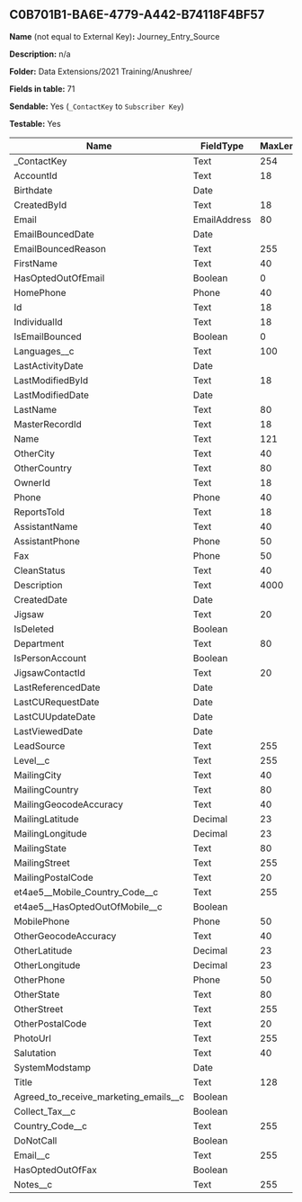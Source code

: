 ## C0B701B1-BA6E-4779-A442-B74118F4BF57

**Name** (not equal to External Key)**:** Journey_Entry_Source

**Description:** n/a

**Folder:** Data Extensions/2021 Training/Anushree/

**Fields in table:** 71

**Sendable:** Yes (`_ContactKey` to `Subscriber Key`)

**Testable:** Yes

| Name | FieldType | MaxLength | IsPrimaryKey | IsNullable | DefaultValue |
| --- | --- | --- | --- | --- | --- |
| _ContactKey | Text | 254 | - | - |  |
| AccountId | Text | 18 | - | + |  |
| Birthdate | Date |  | - | + |  |
| CreatedById | Text | 18 | - | + |  |
| Email | EmailAddress | 80 | - | + |  |
| EmailBouncedDate | Date |  | - | + |  |
| EmailBouncedReason | Text | 255 | - | + |  |
| FirstName | Text | 40 | - | + |  |
| HasOptedOutOfEmail | Boolean | 0 | - | + |  |
| HomePhone | Phone | 40 | - | + |  |
| Id | Text | 18 | + | - |  |
| IndividualId | Text | 18 | - | + |  |
| IsEmailBounced | Boolean | 0 | - | + |  |
| Languages__c | Text | 100 | - | + |  |
| LastActivityDate | Date |  | - | + |  |
| LastModifiedById | Text | 18 | - | + |  |
| LastModifiedDate | Date |  | - | + |  |
| LastName | Text | 80 | - | + |  |
| MasterRecordId | Text | 18 | - | + |  |
| Name | Text | 121 | - | + |  |
| OtherCity | Text | 40 | - | + |  |
| OtherCountry | Text | 80 | - | + |  |
| OwnerId | Text | 18 | - | + |  |
| Phone | Phone | 40 | - | + |  |
| ReportsToId | Text | 18 | - | + |  |
| AssistantName | Text | 40 | - | + |  |
| AssistantPhone | Phone | 50 | - | + |  |
| Fax | Phone | 50 | - | + |  |
| CleanStatus | Text | 40 | - | + |  |
| Description | Text | 4000 | - | + |  |
| CreatedDate | Date |  | - | + |  |
| Jigsaw | Text | 20 | - | + |  |
| IsDeleted | Boolean |  | - | + |  |
| Department | Text | 80 | - | + |  |
| IsPersonAccount | Boolean |  | - | + |  |
| JigsawContactId | Text | 20 | - | + |  |
| LastReferencedDate | Date |  | - | + |  |
| LastCURequestDate | Date |  | - | + |  |
| LastCUUpdateDate | Date |  | - | + |  |
| LastViewedDate | Date |  | - | + |  |
| LeadSource | Text | 255 | - | + |  |
| Level__c | Text | 255 | - | + |  |
| MailingCity | Text | 40 | - | + |  |
| MailingCountry | Text | 80 | - | + |  |
| MailingGeocodeAccuracy | Text | 40 | - | + |  |
| MailingLatitude | Decimal | 23 | - | + |  |
| MailingLongitude | Decimal | 23 | - | + |  |
| MailingState | Text | 80 | - | + |  |
| MailingStreet | Text | 255 | - | + |  |
| MailingPostalCode | Text | 20 | - | + |  |
| et4ae5__Mobile_Country_Code__c | Text | 255 | - | + |  |
| et4ae5__HasOptedOutOfMobile__c | Boolean |  | - | + |  |
| MobilePhone | Phone | 50 | - | + |  |
| OtherGeocodeAccuracy | Text | 40 | - | + |  |
| OtherLatitude | Decimal | 23 | - | + |  |
| OtherLongitude | Decimal | 23 | - | + |  |
| OtherPhone | Phone | 50 | - | + |  |
| OtherState | Text | 80 | - | + |  |
| OtherStreet | Text | 255 | - | + |  |
| OtherPostalCode | Text | 20 | - | + |  |
| PhotoUrl | Text | 255 | - | + |  |
| Salutation | Text | 40 | - | + |  |
| SystemModstamp | Date |  | - | + |  |
| Title | Text | 128 | - | + |  |
| Agreed_to_receive_marketing_emails__c | Boolean |  | - | + |  |
| Collect_Tax__c | Boolean |  | - | + |  |
| Country_Code__c | Text | 255 | - | + |  |
| DoNotCall | Boolean |  | - | + |  |
| Email__c | Text | 255 | - | + |  |
| HasOptedOutOfFax | Boolean |  | - | + |  |
| Notes__c | Text | 255 | - | + |  |

